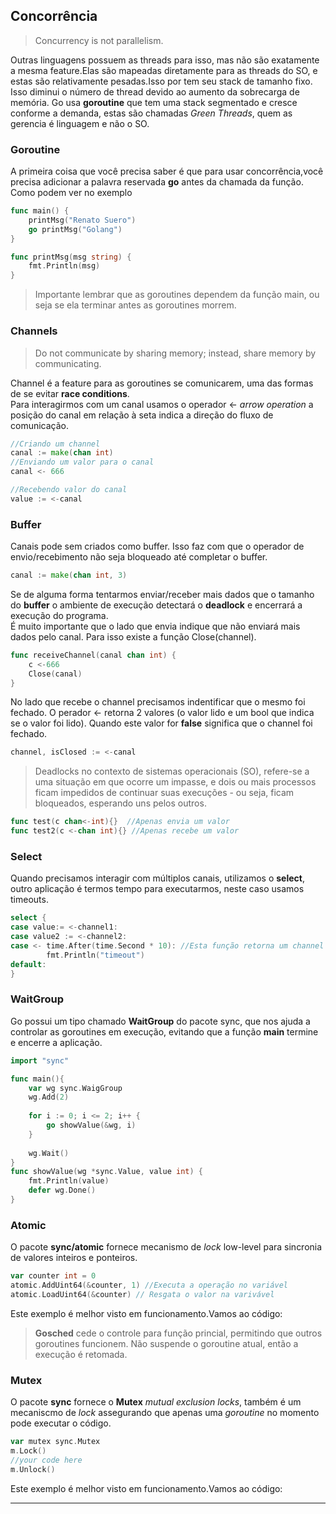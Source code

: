 ## Concorrência
> Concurrency is not parallelism.  

Outras linguagens possuem as threads para isso, mas não são exatamente a mesma feature.Elas são mapeadas diretamente para as threads do SO, e estas são relativamente pesadas.Isso por tem seu stack de tamanho fixo. Isso diminui o número de thread devido ao aumento da sobrecarga de memória. Go usa **goroutine** que tem uma stack segmentado e cresce conforme a demanda, estas são chamadas *Green Threads*, quem as gerencia é linguagem e não o SO.  

### Goroutine
A primeira coisa que você precisa saber é que para usar concorrência,você precisa adicionar a palavra reservada **go** antes da chamada da função. Como podem ver no exemplo
```go
func main() {
	printMsg("Renato Suero")
	go printMsg("Golang")
}

func printMsg(msg string) {
	fmt.Println(msg)
}
```
> Importante lembrar que as goroutines dependem da função main, ou seja se ela terminar antes as goroutines morrem.  
### Channels
> Do not communicate by sharing memory; instead, share memory by communicating.  

Channel é a feature para as goroutines se comunicarem, uma das formas de se evitar **race conditions**.  
Para interagirmos com um canal usamos o operador <- *arrow operation* a posição do canal em relação à seta indica a direção do fluxo de comunicação.
```go
//Criando um channel
canal := make(chan int)
//Enviando um valor para o canal
canal <- 666

//Recebendo valor do canal
value := <-canal
```
### Buffer
Canais pode sem criados como buffer. Isso faz com que o operador de envio/recebimento não seja bloqueado até completar o buffer.  
```go
canal := make(chan int, 3)
```
Se de alguma forma tentarmos enviar/receber mais dados que o tamanho do **buffer** o ambiente de execução detectará o **deadlock** e encerrará a execução do programa.  
É muito importante que o lado que envia indique que não enviará mais dados pelo canal. Para isso existe a função Close(channel).  
```go
func receiveChannel(canal chan int) {
	c <-666
	Close(canal)
}
```
No lado que recebe o channel precisamos indentificar que o mesmo foi fechado. O perador <- retorna 2 valores (o valor lido e um bool que indica se o valor foi lido). Quando este valor for **false** significa que o channel foi fechado.  
```go
channel, isClosed := <-canal
```
> Deadlocks no contexto de sistemas operacionais (SO), refere-se a uma situação em que ocorre um impasse, e dois ou mais processos ficam impedidos de continuar suas execuções - ou seja, ficam bloqueados, esperando uns pelos outros.  

```go
func test(c chan<-int){}  //Apenas envia um valor
func test2(c <-chan int){} //Apenas recebe um valor
```
### Select
Quando precisamos interagir com múltiplos canais, utilizamos o **select**, outro aplicação é termos tempo para executarmos, neste caso usamos timeouts.  
```go
select {
case value:= <-channel1:
case value2 := <-channel2:
case <- time.After(time.Second * 10): //Esta função retorna um channel
        fmt.Println("timeout")
default:
}
```
### WaitGroup
Go possui um tipo chamado **WaitGroup** do pacote sync, que nos ajuda a controlar as goroutines em execução, evitando que a função **main** termine e encerre a aplicação.  
```go
import "sync"

func main(){
    var wg sync.WaigGroup
    wg.Add(2)
	
    for i := 0; i <= 2; i++ {
		go showValue(&wg, i) 
	}
	
	wg.Wait()
}
func showValue(wg *sync.Value, value int) {
	fmt.Println(value)
	defer wg.Done()
}
```
### Atomic
O pacote **sync/atomic** fornece mecanismo de *lock* low-level para sincronia de valores inteiros e ponteiros.

```go
var counter int = 0
atomic.AddUint64(&counter, 1) //Executa a operação no variável
atomic.LoadUint64(&counter) // Resgata o valor na varivável
```
Este exemplo é melhor visto em funcionamento.Vamos ao código:

> **Gosched** cede o controle para função princial, permitindo que outros goroutines funcionem. Não suspende o goroutine atual, então a execução é retomada.  

### Mutex
O pacote **sync** fornece o **Mutex** *mutual exclusion locks*, também é um mecaniscmo de *lock* assegurando que apenas uma *goroutine* no momento pode executar o código.

```go
var mutex sync.Mutex
m.Lock()
//your code here
m.Unlock()
```
Este exemplo é melhor visto em funcionamento.Vamos ao código:


___
